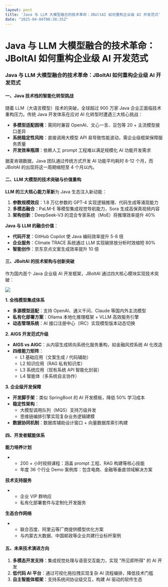 ```yaml
---
layout: post
title: 'Java 与 LLM 大模型融合的技术革命：JBoltAI 如何重构企业级 AI 开发范式'
date: "2025-04-04T00:38:35Z"
---
```

Java 与 LLM 大模型融合的技术革命：JBoltAI 如何重构企业级 AI 开发范式
=============================================

### **Java 与 LLM 大模型融合的技术革命：JBoltAI 如何重构企业级 AI 开发范式**

#### **一、Java 技术栈的智能化转型挑战**

随着 LLM（大语言模型）技术的突破，全球超过 900 万家 Java 企业正面临技术重构压力。传统 Java 开发体系在应对 AI 化转型时遭遇三大核心挑战：

*   ****多模型适配困境****：需同时兼容 OpenAI、文心一言、豆包等 20 + 主流模型接口差异
*   ****系统稳定性风险****：直接调用大模型 API 易导致性能波动，需企业级框架保障服务质量
*   ****开发效率瓶颈****：依赖人工 prompt 工程难以满足规模化 AI 功能开发需求

据麦肯锡数据，Java 团队通过传统方式开发 AI 功能平均耗时 8-12 个月，而 JBoltAI 的出现将这一周期缩短至 4 个月以内。

#### **二、LLM 大模型的技术突破与价值重构**

****LLM 的三大核心能力革新****为 Java 生态注入新动能：

1.  ****参数规模效应****：1.8 万亿参数的 GPT-4 实现逻辑推理、代码生成等涌现能力
2.  ****多模态融合****：PaLM-E 等模型集成视觉导航能力，Sora 生成高保真视频内容
3.  ****架构创新****：DeepSeek-V3 的混合专家系统（MoE）将推理效率提升 40%

****Java 与 LLM 的融合价值****：

*   ****代码开发****：GitHub Copilot 使 Java 编码效率提升 5-8 倍
*   ****企业服务****：Climate TRACE 系统通过 LLM 实现碳排放分析时效缩短 80%
*   ****智能创作****：京东京点文案生成效率提升 10 倍

#### **三、JBoltAI 的技术架构与创新突破**

作为国内首个 Java 企业级 AI 开发框架，JBoltAI 通过四大核心模块实现技术突破：

![](https://img2024.cnblogs.com/blog/3620229/202504/3620229-20250403145737773-1394732200.png)

****1\. 全栈模型集成体系****

*   ****多源模型适配****：支持 OpenAI、通义千问、Claude 等国内外主流模型
*   ****私有化部署方案****：Ollama 本地化推理框架 + VLLM 高效服务引擎
*   ****动态管理系统****：AI 接口注册中心（IRC）实现模型版本动态切换

****2\. AIGS 开发范式升级****

*   ****AIGS vs AIGC****：从内容生成转向系统化服务重构，如金融风控系统 AI 化改造
*   ****四维能力矩阵****：
    *   L1 基础应用（文案生成 / 代码辅助）
    *   L2 知识应用（RAG 私有知识库）
    *   L3 系统应用（现有系统 API 智能化封装）
    *   L4 智能体（多系统自主协作）

****3\. 企业级开发保障****

*   ****开发脚手架****：类似 SpringBoot 的 AI 开发模板，降低 50% 学习成本
*   ****稳定性架构****：
    *   大模型调用队列（MQS）支持万级并发
    *   思维链编排引擎实现复杂业务逻辑建模
*   ****数据协同机制****：数据库辅助设计窗口 + 向量数据库索引构建

#### **四、开发者赋能体系**

****能力培养计划****

*   *   200 + 小时视频课程：涵盖 prompt 工程、RAG 构建等核心技能
    *   年度 36 个行业 Demo 案例库：包含电商、金融等垂直领域解决方案

****技术支持服务****

*   *   企业 VIP 群响应
    *   私有化部署套件与定制化开发服务

****生态合作网络****

*   *   联合百度、阿里云等厂商提供模型优化方案
    *   与内蒙古大数据、中国邮政等企业共建行业标杆案例

#### **五、未来技术演进方向**

1.  ****多模态开发支持****：集成视觉处理与语音交互能力，实现 "所见即所得" 的 AI 开发
2.  ****低代码 AI 平台****：通过可视化拖拉拽实现复杂 AI 流程编排，降低技术门槛
3.  ****自主智能体框架****：支持系统间协议级交互，构建 AI 驱动的软件生态